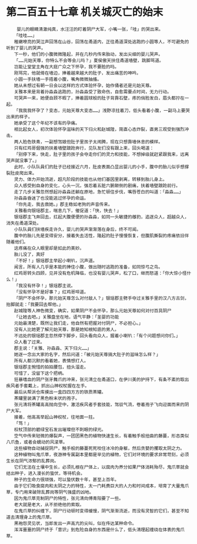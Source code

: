 # 第二百五十七章 机关城灭亡的始末
        婴儿的眼睛清澈纯真，水汪汪的盯着阴尸大军，小嘴一张，「哇」的哭出来。
       「哇哇……」
       稚嫩嘹亮的哭泣声回荡在山谷，回荡在甬道内，正往甬道深处逃跑的小圆等人，不可避免的听到了婴儿的哭声。
       下一秒，他们的小腹微微隆起，并在几秒内传来胎动，发出尖细的婴儿哭声。
       「……元始天尊，你特么不会等会儿吗？」夏侯傲天扶住甬道墙壁，跳脚骂道。
       岂能让堂堂主角在大庭广众之下怀孕，我不要脸的吗。
       刚骂完，他就倚在墙边，捧着越来越大的肚子，发出痛苦的呻吟。
       小圆一手扶墙一手捂着小腹，嘴角微微抽搐。
       她从未想过有朝一日会以这样的方式体验怀孕，始作俑者还是元始天尊。
       关雅本来是背着孙淼淼逃跑的，孙淼淼受了致命伤，自愈需要点时间，无力行动。
       可哭声一来，她便自顾不暇了，捧着圆球般的肚子背靠石壁，疼的俏脸发白，眉头都拧在一起。
       「我我我怀孕了？变态，元始天尊大变态……」浅野凉拄着刀，低头看着小腹，一副马上要哭出来的样子。
       她承受了这个年纪不该有的孕痛。
       相比起女人，初次体验怀孕滋味的天下归火和赵城隍，简直心态炸裂，直男三观受到强烈冲击。
       两人脸色铁青，一副想驾娘但肚子里孩子太闹腾，现在只想靠墙休息的模样。
       只有红鸡哥倔强的扶着墙壁踉跄奔行，见队友们没有跟上来，回头喝道：
       「别停下来，快走，肚子里的孩子会夺走你们的灵力和技能，不想掉级就赶紧跟我来，远离哭声就没事了。」
       此时，小队队員们的肚子已经接近六月，肚皮表面凸显出婴儿的小手，腹中的胎儿似乎想撑裂肚皮爬出来。
       灵力、体力开始流逝，超凡阶段的技能也从他们基因里剥离，转移到胎儿身上。
       众人感受到自身的变化，心头一沉，强忍着五脏六腑颠倒的剧痛，扶着墙壁踉跄前行。
       走了几步关雅忽然想起孙淼淼还躺在原地，急忙顿住步伐，嘴唇苍白的叫道：「淼淼……」
       孙淼淼昏迷了也没能逃过怀孕的命运。
       「你先走，我去救她。」郡主稳如老狗的声音传来。
       关雅看向银瑶郡主，喘息几下，催促道：「快，快去！」
       银瑶郡主飞奔回去，扛起大腹便便的孙淼淼，如同一头敏捷的雌豹，追逐众人，超越众人，消失在甬道深处。
       小队队員们扶墙疾走许久，婴儿的哭声渐渐落在身后，终不可闻。
       腹中的胎儿先是变得安分，接着失去活性，隆起的肚子慢慢恢复，但腹肌撕裂的疼痛依旧伴随着他们。
       这疼痛在众人眼里却是如此的美妙。
       胎儿没了，真好
       「不好！」银瑶郡主举起小喇叭，沉声道。
       闻言，所有人几乎是本能的捧住小腹，做出随时逃跑的准备，如同惊弓之鸟。
       红鸡哥转头四顾，见并没有危机降临，也没有婴儿哭声，松了口，继而怒道：「你大惊小怪什么！」
       「我没有怀孕！」银瑶郡主说。
       「没有怀孕不是好事？」红鸡哥啐道。
       「阴尸不会怀孕，那元始天尊怎么对付敌人？」银瑶郡主劈手夺过关雅手里的汉八方古剑，抬脚就走：「我要回去帮他。」
       赵城隍等人神色微变，确实，如果阴尸不会怀孕，那么元始天尊如何对付百具阴尸
       「让她去吧。」关雅盘坐在地，语气平静：「圣婴的功能
       元始最清楚，既然让我们走，他自然有把握对付阴尸，不必担心。」
       没有人比她更了解元始天尊，那是她知根知底的男人。
       不远处的银瑶郡主忽然停下脚步，回头看向众人，握着小喇叭：「有个问题想问你们。」
       众人看了过来。
       郡主说：「关雅、孙淼淼、天下归火……」
       她逐一念出大家的名字，然后问道：「被元始天尊搞大肚子的滋味怎么样？」
       所有人都沉默的看着她，表情想打人。
       银瑶郡主惋惜的拍拍腰包，扭头溜走。
       可惜了，没留下这个把柄。
       狂暴嗜血的阴尸张牙舞爪的冲来，张元清立在甬道口，在伊川美的护持下，有条不紊的取出疾风者手套戴上，抓出山神权杖握在左手。
       最后从帮派仓库摸出一盒四四方方的铁质茶罐。
       茶罐里装满了黑色粉末状的孢子。
       张元清将茶罐高高抛向空中，激活疾风者手套技能，驾驭气流，卷着孢子飞向迎面而来的阴尸大军。
       接着，他高高举起山神权杖，往地面一拄。
       「笃！」
       权杖顶部的碧绿宝石发出璀璨但不刺眼的绿光。
       空气中传来轻微的爆裂声，一团团黑色的植物快速生长，有着触手般扭曲的藤蔓，形态类似八爪鱼，或者会蠕动的风滚草。
       这些植物自动捕捉阴尸，触手般的藤蔓死死咬住冰冷的身躯，然后贪婪的攫取太阴之力。
       这种植物叫鬼爪草，夜游神专属副本里都是罕见的植物，它们对环境的要求非常苛刻，必须生长在阴气浓郁的乱葬岗。
       它们无法在土壤中生长，必须扎根在尸体上，以腐肉为养分如果尸体消耗殆尽，鬼爪草就会结出种子，进入漫长的蛰伏，等待机会。
       种子的生命力很顽强，可以蛰伏数十年，甚至上百年。
       由于它们吸食腐肉和太阴之力的特性，太一门耗费巨大的人力和时间成本，培育了大量鬼爪草，专门用来破除乱葬岗等阴气强盛的凶地。
       因为鬼爪草克制阴尸的特性，张元清向傅青阳要了一些。
       老大就是老大，从不拒绝他的索取。
       在鬼爪草的纠缠下，阴尸行动顿时变得缓慢，阴气渐渐流逝，而没有灵智的它们，甚至不知道去清理身上的鬼爪草。
       黑袍怨灵见状，当即发出一声高亢的尖叫，似在传达某种命令。
       浑浑噩噩的阴尸终于「意识」到危险自身的东西是什么了，低头清理起缠绕在体表的鬼爪草。